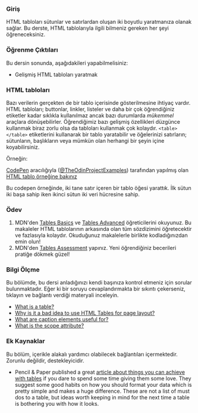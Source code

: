 ### Giriş

HTML tabloları sütunlar ve satırlardan oluşan iki boyutlu yaratmanıza olanak sağlar. Bu derste, HTML tablolarıyla ilgili bilmeniz gereken her şeyi öğreneceksiniz.

### Öğrenme Çıktıları

Bu dersin sonunda, aşağıdakileri yapabilmelisiniz:

-   Gelişmiş HTML tabloları yaratmak

### HTML tabloları

Bazı verilerin gerçekten de bir tablo içerisinde gösterilmesine ihtiyaç vardır. HTML tabloları; buttonlar, linkler, listeler ve daha bir çok öğrendiğiniz etiketler kadar sıklıkla kullanılmaz ancak bazı durumlarda _mükemmel_ araçlara dönüşebilirler. Öğrendiğimiz bazı gelişmiş özellikleri düzgünce kullanmak biraz zorlu olsa da tabloları kullanmak çok kolaydır. `<table></table>` etiketlerini kullanarak bir tablo yaratabilir ve öğelerinizi satırların; sütunların, başlıkların veya mümkün olan herhangi bir şeyin içine koyabilirsiniz.

Örneğin:

<span><a href="https://codepen.io">CodePen</a> aracılığıyla (<a href="https://codepen.io/TheOdinProjectExamples">@TheOdinProjectExamples</a>) 
tarafından yapılmış olan <a href="https://codepen.io/TheOdinProjectExamples/pen/JjrYEqX">HTML tablo örneğine bakınız </a> </span>
<script async src="https://cpwebassets.codepen.io/assets/embed/ei.js"></script>

Bu codepen örneğinde, iki tane satır içeren bir tablo öğesi yarattık. İlk sütun iki başa sahip iken ikinci sütun iki veri hücresine sahip.

### Ödev

<div class="lesson-content__panel" markdown="1">

1. MDN'den [Tables Basics](https://developer.mozilla.org/en-US/docs/Learn/HTML/Tables/Basics) ve [Tables Advanced](https://developer.mozilla.org/en-US/docs/Learn/HTML/Tables/Advanced) öğreticilerini okuyunuz. Bu makaleler HTML tablolarının arkasında olan tüm sözdizimini öğretecektir ve fazlasıyla kolaydır. Okuduğunuz makalelerle birlikte kodladığınızdan emin olun!
2. MDN'den [Tables Assessment](https://developer.mozilla.org/en-US/docs/Learn/HTML/Tables/Structuring_planet_data) yapınız. Yeni öğrendiğiniz becerileri pratiğe dökmek güzel!

</div>

### Bilgi Ölçme

Bu bölümde, bu dersi anladığınızı kendi başınıza kontrol etmeniz için sorular bulunmaktadır. Eğer ki bir soruyu cevaplandırmakta bir sıkıntı çekerseniz, tıklayın ve bağlantı verdiği materyali inceleyin.

-   [What is a table?](https://developer.mozilla.org/en-US/docs/Learn/HTML/Tables/Basics#what_is_a_table_)
-   [Why is it a bad idea to use HTML Tables for page layout?](https://developer.mozilla.org/en-US/docs/Learn/HTML/Tables/Basics#when_should_you_not_use_html_tables)
-   [What are caption elements useful for?](https://developer.mozilla.org/en-US/docs/Learn/HTML/Tables/Advanced#adding_a_caption_to_your_table_with_caption)
-   [What is the scope attribute?](https://developer.mozilla.org/en-US/docs/Learn/HTML/Tables/Advanced#the_scope_attribute)

### Ek Kaynaklar

Bu bölüm, içerikle alakalı yardımcı olabilecek bağlantıları içermektedir. Zorunlu değildir, destekleyicidir.

-   Pencil & Paper published a great [article about things you can achieve with tables](https://pencilandpaper.io/articles/ux-pattern-analysis-enterprise-data-tables) if you dare to spend some time giving them some love. They suggest some good habits on how you should format your data which is pretty simple and makes a huge difference. These are not a list of must dos to a table, but ideas worth keeping in mind for the next time a table is bothering you with how it looks. 
